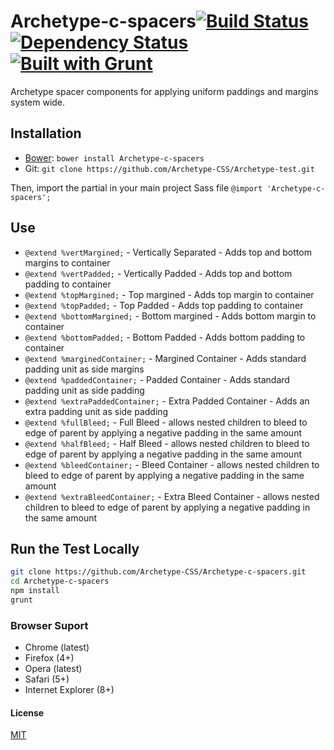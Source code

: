 # Archetype-c-spacers[![Build Status](https://secure.travis-ci.org/Archetype-CSS/Archetype-c-spacers.png?branch=master)](http://travis-ci.org/Archetype-CSS/Archetype-c-spacers) [![Dependency Status](https://gemnasium.com/Archetype-CSS/Archetype-c-spacers.svg)](https://gemnasium.com/Archetype-CSS/Archetype-c-spacers) [![Built with Grunt](https://cdn.gruntjs.com/builtwith.png)](http://gruntjs.com/)

Archetype spacer components for applying uniform paddings and margins system wide.

## Installation
  * [Bower](http://bower.io): `bower install Archetype-c-spacers`
  * Git: `git clone https://github.com/Archetype-CSS/Archetype-test.git`

Then, import the partial in your main project Sass file `@import 'Archetype-c-spacers';`

## Use
  * `@extend %vertMargined;` - Vertically Separated - Adds top and bottom margins to container
  * `@extend %vertPadded;` - Vertically Padded - Adds top and bottom padding to container
  * `@extend %topMargined;` - Top margined - Adds top margin to container
  * `@extend %topPadded;` - Top Padded - Adds top padding to container
  * `@extend %bottomMargined;` - Bottom margined - Adds bottom margin to container
  * `@extend %bottomPadded;` - Bottom Padded - Adds bottom padding to container
  * `@extend %marginedContainer;` - Margined Container - Adds standard padding unit as side margins
  * `@extend %paddedContainer;` - Padded Container - Adds standard padding unit as side padding
  * `@extend %extraPaddedContainer;` - Extra Padded Container - Adds an extra padding unit as side padding
  * `@extend %fullBleed;` - Full Bleed - allows nested children to bleed to
    edge of parent by applying a negative padding in the same amount
  * `@extend %halfBleed;` - Half Bleed - allows nested children to bleed to edge of parent by applying a negative padding in the same amount
  * `@extend %bleedContainer;` - Bleed Container - allows nested children to
    bleed to edge of parent by applying a negative padding in the same amount
  * `@extend %extraBleedContainer;` - Extra Bleed Container - allows nested
    children to bleed to edge of parent by applying a negative padding in the
    same amount

## Run the Test Locally

```bash
git clone https://github.com/Archetype-CSS/Archetype-c-spacers.git
cd Archetype-c-spacers
npm install
grunt
```

### Browser Suport
  * Chrome (latest)
  * Firefox (4+)
  * Opera (latest)
  * Safari (5+)
  * Internet Explorer (8+)

#### License
[MIT](/LICENSE.md)

